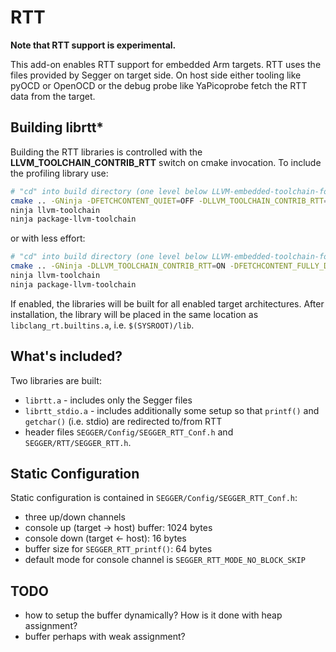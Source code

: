 # RTT

**Note that RTT support is experimental.**

This add-on enables RTT support for embedded Arm targets.  RTT uses the files provided by Segger on target side.
On host side either tooling like pyOCD or OpenOCD or the debug probe like YaPicoprobe fetch the RTT data from the target.


## Building librtt*

Building the RTT libraries is controlled with the **LLVM_TOOLCHAIN_CONTRIB_RTT** switch on cmake
invocation.  To include the profiling library use:


```bash
# "cd" into build directory (one level below LLVM-embedded-toolchain-for-Arm)
cmake .. -GNinja -DFETCHCONTENT_QUIET=OFF -DLLVM_TOOLCHAIN_CONTRIB_RTT=ON
ninja llvm-toolchain
ninja package-llvm-toolchain
```

or with less effort:

```bash
# "cd" into build directory (one level below LLVM-embedded-toolchain-for-Arm)
cmake .. -GNinja -DLLVM_TOOLCHAIN_CONTRIB_RTT=ON -DFETCHCONTENT_FULLY_DISCONNECTED=ON -DLLVM_TOOLCHAIN_LIBRARY_VARIANTS="aarch64;armv6m_soft_nofp"
ninja llvm-toolchain
ninja package-llvm-toolchain
```

If enabled, the libraries will be built for all enabled target architectures.  After installation, the library
will be placed in the same location as `libclang_rt.builtins.a`, i.e. `$(SYSROOT)/lib`.


## What's included?

Two libraries are built:

* `librtt.a` - includes only the Segger files
* `librtt_stdio.a` - includes additionally some setup so that `printf()` and `getchar()` (i.e. stdio) are redirected
  to/from RTT
* header files `SEGGER/Config/SEGGER_RTT_Conf.h` and `SEGGER/RTT/SEGGER_RTT.h`.


## Static Configuration

Static configuration is contained in `SEGGER/Config/SEGGER_RTT_Conf.h`:

* three up/down channels
* console up (target -> host) buffer: 1024 bytes
* console down (target <- host): 16 bytes
* buffer size for `SEGGER_RTT_printf()`: 64 bytes
* default mode for console channel is `SEGGER_RTT_MODE_NO_BLOCK_SKIP`


## TODO

* how to setup the buffer dynamically?  How is it done with heap assignment?
* buffer perhaps with weak assignment?
